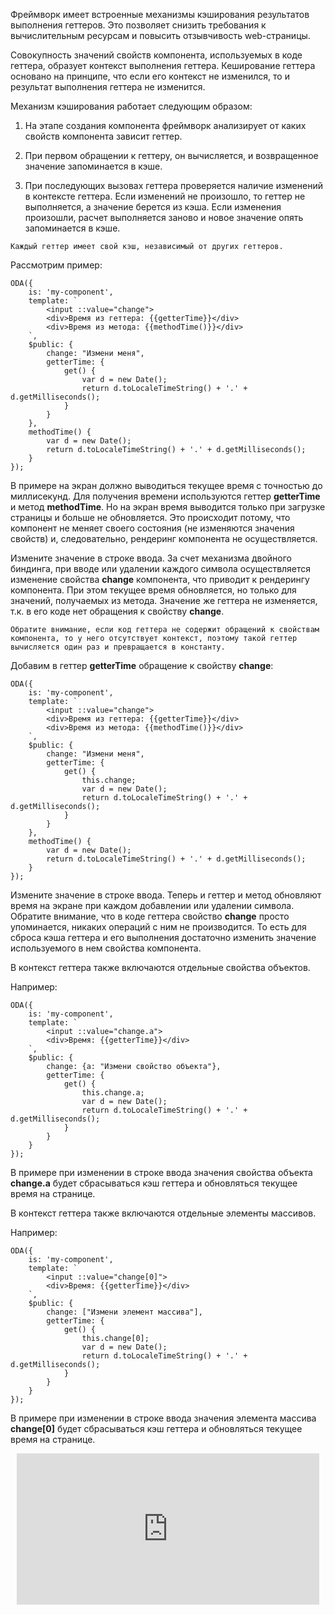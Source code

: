 ﻿Фреймворк имеет встроенные механизмы кэширования результатов выполнения геттеров. Это позволяет снизить требования к вычислительным ресурсам и повысить отзывчивость web-страницы.

Совокупность значений свойств компонента, используемых в коде геттера, образует контекст выполнения геттера. Кеширование геттера основано на принципе, что если его контекст не изменился, то и результат выполнения геттера не изменится.

Механизм кэширования работает следующим образом:

1. На этапе создания компонента фреймворк анализирует от каких свойств компонента зависит геттер.

1. При первом обращении к геттеру, он вычисляется, и возвращенное значение запоминается в кэше.

1. При последующих вызовах геттера проверяется наличие изменений в контексте геттера. Если изменений не произошло, то геттер не выполняется, а значение берется из кэша. Если изменения произошли, расчет выполняется заново и новое значение опять запоминается в кэше.

```info_md
Каждый геттер имеет свой кэш, независимый от других геттеров.
```

Рассмотрим пример:

```javascript_run_edit_[my-component.js]_h=60_
ODA({
    is: 'my-component',
    template: `
        <input ::value="change">
        <div>Время из геттера: {{getterTime}}</div>
        <div>Время из метода: {{methodTime()}}</div>
    `,
    $public: {
        change: "Измени меня",
        getterTime: {
            get() {
                var d = new Date();
                return d.toLocaleTimeString() + '.' + d.getMilliseconds();
            }
        }
    },
    methodTime() {
        var d = new Date();
        return d.toLocaleTimeString() + '.' + d.getMilliseconds();
    }
});
```

В примере на экран должно выводиться текущее время с точностью до миллисекунд. Для получения времени используются геттер **getterTime** и метод **methodTime**. Но на экран время выводится только при загрузке страницы и больше не обновляется. Это происходит потому, что компонент не меняет своего состояния (не изменяются значения свойств) и, следовательно, рендеринг компонента не осуществляется.

Измените значение в строке ввода. За счет механизма двойного биндинга, при вводе или удалении каждого символа осуществляется изменение свойства **change** компонента, что приводит к рендерингу компонента. При этом текущее время обновляется, но только для значений, получаемых из метода. Значение же геттера не изменяется, т.к. в его коде нет обращения к свойству **change**.

```warning_md
Обратите внимание, если код геттера не содержит обращений к свойствам компонента, то у него отсутствует контекст, поэтому такой геттер вычисляется один раз и превращается в константу.
```

Добавим в геттер **getterTime** обращение к свойству **change**:

```javascript_run_edit_[my-component.js]_h=60_
ODA({
    is: 'my-component',
    template: `
        <input ::value="change">
        <div>Время из геттера: {{getterTime}}</div>
        <div>Время из метода: {{methodTime()}}</div>
    `,
    $public: {
        change: "Измени меня",
        getterTime: {
            get() {
                this.change;
                var d = new Date();
                return d.toLocaleTimeString() + '.' + d.getMilliseconds();
            }
        }
    },
    methodTime() {
        var d = new Date();
        return d.toLocaleTimeString() + '.' + d.getMilliseconds();
    }
});
```

Измените значение в строке ввода. Теперь и геттер и метод обновляют время на экране при каждом добавлении или удалении символа. Обратите внимание, что в коде геттера свойство **change** просто упоминается, никаких операций с ним не производится. То есть для сброса кэша геттера и его выполнения достаточно изменить значение используемого в нем свойства компонента.

В контекст геттера также включаются отдельные свойства объектов.

Например:

```javascript_run_edit_[my-component.js]_h=40_
ODA({
    is: 'my-component',
    template: `
        <input ::value="change.a">
        <div>Время: {{getterTime}}</div>
    `,
    $public: {
        change: {a: "Измени свойство объекта"},
        getterTime: {
            get() {
                this.change.a;
                var d = new Date();
                return d.toLocaleTimeString() + '.' + d.getMilliseconds();
            }
        }
    }
});
```

В примере при изменении в строке ввода значения свойства объекта **change.a** будет сбрасываться кэш геттера и обновляться текущее время на странице.

В контекст геттера также включаются отдельные элементы массивов.

Например:

```javascript_run_edit_[my-component.js]_h=40_
ODA({
    is: 'my-component',
    template: `
        <input ::value="change[0]">
        <div>Время: {{getterTime}}</div>
    `,
    $public: {
        change: ["Измени элемент массива"],
        getterTime: {
            get() {
                this.change[0];
                var d = new Date();
                return d.toLocaleTimeString() + '.' + d.getMilliseconds();
            }
        }
    }
});
```

В примере при изменении в строке ввода значения элемента массива **change[0]** будет сбрасываться кэш геттера и обновляться текущее время на странице.

<div style="position:relative;padding-bottom:48%; margin:10px">
    <iframe src="https://www.youtube.com/embed/uOGqAEWWQ3c?start=0" frameborder="0" allow="accelerometer; autoplay; encrypted-media; gyroscope; picture-in-picture" allowfullscreen
    	style="position:absolute;width:100%;height:100%;"></iframe>
</div>
